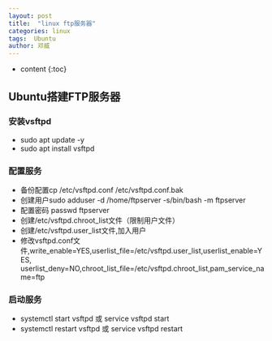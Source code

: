 ```yaml
---
layout: post
title:  "linux ftp服务器"
categories: linux
tags:  Ubuntu
author: 邓威
---
```


* content
{:toc}

## Ubuntu搭建FTP服务器
### 安装vsftpd
* sudo apt update -y
* sudo apt install vsftpd

### 配置服务
* 备份配置cp /etc/vsftpd.conf /etc/vsftpd.conf.bak
* 创建用户sudo adduser -d /home/ftpserver -s/bin/bash -m ftpserver
* 配置密码 passwd ftpserver
* 创建/etc/vsftpd.chroot_list文件（限制用户文件）
* 创建/etc/vsftpd.user_list文件,加入用户
* 修改vsftpd.conf文件,write_enable=YES,userlist_file=/etc/vsftpd.user_list,userlist_enable=YES,  userlist_deny=NO,chroot_list_file=/etc/vsftpd.chroot_list,pam_service_name=ftp

### 启动服务
* systemctl start vsftpd 或 service vsftpd start
* systemctl restart vsftpd 或 service vsftpd restart
